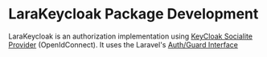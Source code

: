 # LaraKeycloak Package Development

LaraKeycloak is an authorization implementation using [KeyCloak Socialite Provider](https://socialiteproviders.com/Keycloak/) (OpenIdConnect). It uses the Laravel's [Auth/Guard Interface](https://laravel.com/api/7.x/Illuminate/Contracts/Auth/Guard.html)
